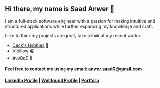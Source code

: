 ## Hi there, my name is Saad Anwer 👋

I am a full-stack software engineer with a passion for making intuitive and structured applications while further expanding my knowledge and craft.

I like to think my projects are great, take a look at my recent works:
- [Deck's Hobbies](https://github.com/anwersaad0/Etsy-Clone) :flower_playing_cards:
- [Vibillow](https://github.com/tchristenson/SoundCloud-Clone) :headphones:
- [AyyBnE](https://github.com/anwersaad0/API-Project) :house_with_garden:


#### Feel free to contact me using my email: anwer.saad0@gmail.com
#### [LinkedIn Profile](https://www.linkedin.com/in/saad-anwer-01aab317a/) | [Wellfound Profile](https://wellfound.com/u/saad-anwer-1) | [Portfolio](https://anwersaad0.github.io/SaadAnwerPortfolio/)

<!--
**anwersaad0/anwersaad0** is a ✨ _special_ ✨ repository because its `README.md` (this file) appears on your GitHub profile.

Here are some ideas to get you started:

- 🔭 I’m currently working on ...
- 🌱 I’m currently learning ...
- 👯 I’m looking to collaborate on ...
- 🤔 I’m looking for help with ...
- 💬 Ask me about ...
- 📫 How to reach me: ...
- 😄 Pronouns: ...
- ⚡ Fun fact: ...
-->
